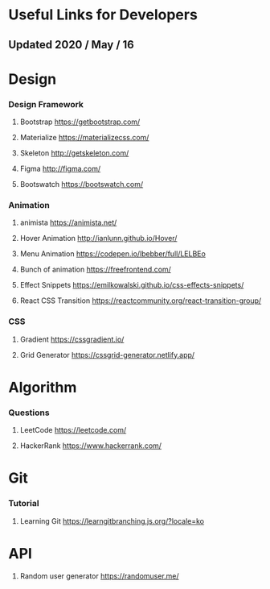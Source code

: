 # Useful Links for Developers

## Updated 2020 / May / 16

# Design

### Design Framework

1. Bootstrap
   https://getbootstrap.com/

2. Materialize
   https://materializecss.com/

3. Skeleton
   http://getskeleton.com/

4. Figma
   http://figma.com/

5. Bootswatch
   https://bootswatch.com/

### Animation

1. animista
   https://animista.net/

2. Hover Animation
   http://ianlunn.github.io/Hover/

3. Menu Animation
   https://codepen.io/lbebber/full/LELBEo

4. Bunch of animation
   https://freefrontend.com/

5. Effect Snippets
   https://emilkowalski.github.io/css-effects-snippets/

6. React CSS Transition
   https://reactcommunity.org/react-transition-group/

### CSS

1. Gradient
   https://cssgradient.io/

2. Grid Generator
   https://cssgrid-generator.netlify.app/

# Algorithm

### Questions

1. LeetCode
   https://leetcode.com/

2. HackerRank
   https://www.hackerrank.com/

# Git

### Tutorial

1. Learning Git
   https://learngitbranching.js.org/?locale=ko

# API

1. Random user generator
   https://randomuser.me/
